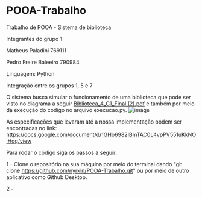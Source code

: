 # POOA-Trabalho
Trabalho de POOA - Sistema de biblioteca

Integrantes do grupo 1:

Matheus Paladini 769111

Pedro Freire Baleeiro 790984

Linguagem: Python

Integração entre os grupos 1, 5 e 7

O sistema busca simular o funcionamento de uma biblioteca que pode ser visto no diagrama a seguir [Biblioteca_4_G1_Final (2).pdf](https://github.com/nyrkln/POOA-Trabalho/files/9641758/Biblioteca_4_G1_Final.2.pdf) e também por meio da execução do código no arquivo execucao.py.
![image](https://user-images.githubusercontent.com/72228482/192165050-70cc90ca-fe5f-44bc-8703-54f25fcebe75.png)

As especificações que levaram até a nossa implementação podem ser encontradas no link: https://docs.google.com/document/d/1GHo6982IBmTAC0L4vpPV551uKkNOiHdq/view

Para rodar o código siga os passos a seguir:

1 - Clone o repositório na sua máquina por meio do terminal dando "git clone https://github.com/nyrkln/POOA-Trabalho.git" ou por meio de outro aplicativo como Github Desktop.

2 - 
